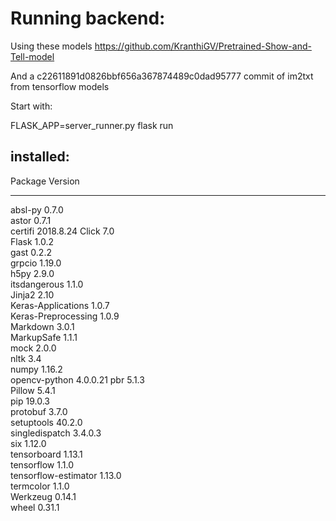 # Running backend:

Using these models https://github.com/KranthiGV/Pretrained-Show-and-Tell-model

And a c22611891d0826bbf656a367874489c0dad95777 commit of im2txt from tensorflow models

Start with:

FLASK_APP=server_runner.py flask run

## installed:

Package              Version  
-------------------- ---------
absl-py              0.7.0    
astor                0.7.1    
certifi              2018.8.24
Click                7.0      
Flask                1.0.2    
gast                 0.2.2    
grpcio               1.19.0   
h5py                 2.9.0    
itsdangerous         1.1.0    
Jinja2               2.10     
Keras-Applications   1.0.7    
Keras-Preprocessing  1.0.9    
Markdown             3.0.1    
MarkupSafe           1.1.1    
mock                 2.0.0    
nltk                 3.4      
numpy                1.16.2   
opencv-python        4.0.0.21 
pbr                  5.1.3    
Pillow               5.4.1    
pip                  19.0.3   
protobuf             3.7.0    
setuptools           40.2.0   
singledispatch       3.4.0.3  
six                  1.12.0   
tensorboard          1.13.1   
tensorflow           1.1.0    
tensorflow-estimator 1.13.0   
termcolor            1.1.0    
Werkzeug             0.14.1   
wheel                0.31.1   

